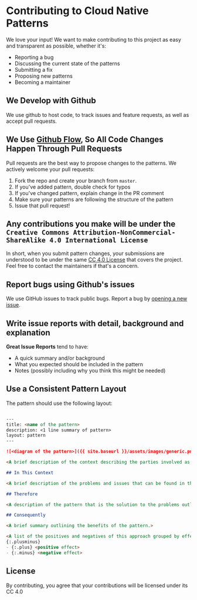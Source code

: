 # Contributing to Cloud Native Patterns
We love your input! We want to make contributing to this project as easy and transparent as possible, whether it's:

- Reporting a bug
- Discussing the current state of the patterns
- Submitting a fix
- Proposing new patterns
- Becoming a maintainer

## We Develop with Github
We use github to host code, to track issues and feature requests, as well as accept pull requests.

## We Use [Github Flow](https://guides.github.com/introduction/flow/index.html), So All Code Changes Happen Through Pull Requests
Pull requests are the best way to propose changes to the patterns. We actively welcome your pull requests:

1. Fork the repo and create your branch from `master`.
2. If you've added pattern, double check for typos
3. If you've changed pattern, explain change in the PR comment
5. Make sure your patterns are following the structure of the pattern
6. Issue that pull request!

## Any contributions you make will be under the `Creative Commons Attribution-NonCommercial-ShareAlike 4.0 International License`
In short, when you submit pattern changes, your submissions are understood to be under the same [CC 4.0 License](https://creativecommons.org/licenses/by-nc-sa/4.0/) that covers the project. Feel free to contact the maintainers if that's a concern.

## Report bugs using Github's issues
We use GitHub issues to track public bugs. Report a bug by [opening a new issue](https://github.com/ContainerSolutions/cloud-native-patterns/issues/new/choose).

## Write issue reports with detail, background and explanation

**Great Issue Reports** tend to have:

- A quick summary and/or background
- What you expected should be included in the pattern
- Notes (possibly including why you think this might be needed)

## Use a Consistent Pattern Layout
The pattern should use the following layout:
```markdown

---
title: <name of the pattern>
description: <1 line summary of pattern>
layout: pattern
---

![<diagram of the pattern>]({{ site.baseurl }}/assets/images/generic.png <link to image if relevant>) 

<A brief description of the context describing the parties involved as “you” or “an organisation”>

## In This Context

<A brief description of the problems and issues that can be found in this context>

## Therefore

<A description of the pattern that is the solution to the problems outlined before and the steps required to adopt that pattern>

## Consequently

<A brief summary outlining the benefits of the pattern.>

<A list of the positives and negatives of this approach grouped by effect>
{:.plusminus}
- {:.plus} <positive effect>
- {:.minus} <negative effect>

```

## License
By contributing, you agree that your contributions will be licensed under its CC 4.0

